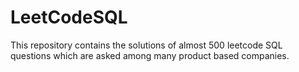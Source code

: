 # LeetCodeSQL

This repository contains the solutions of almost 500 leetcode SQL questions which are asked among many product 
based companies.
